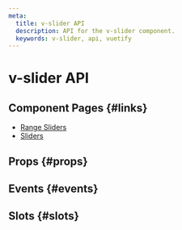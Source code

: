 ```yaml
---
meta:
  title: v-slider API
  description: API for the v-slider component.
  keywords: v-slider, api, vuetify
---
```


# v-slider API

<entry-ad />

## Component Pages {#links}

- [Range Sliders](components/range-sliders)
- [Sliders](components/sliders)

## Props {#props}

<api-section name="v-slider" section="props" />

## Events {#events}

<api-section name="v-slider" section="events" />

## Slots {#slots}

<api-section name="v-slider" section="slots" />

<backmatter />
